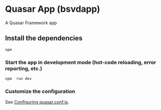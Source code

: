 # Quasar App (bsvdapp)

A Quasar Framework app

## Install the dependencies

```bash
npm
```

### Start the app in development mode (hot-code reloading, error reporting, etc.)

```bash
npm  run dev
```

### Customize the configuration

See [Configuring quasar.conf.js](https://v2.quasar.dev/quasar-cli/quasar-conf-js).
